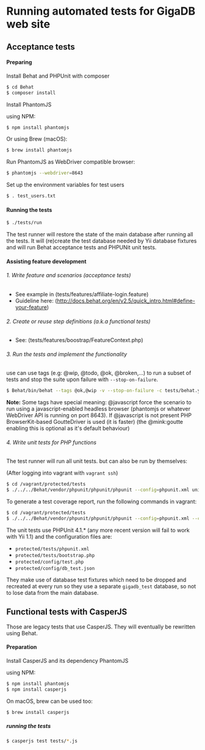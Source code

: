 # Running automated tests for GigaDB web site

## Acceptance tests

#### Preparing

Install Behat and PHPUnit with composer

```bash
$ cd Behat
$ composer install
```

Install PhantomJS

using NPM:
```bash
$ npm install phantomjs
```

Or using Brew (macOS):

```bash
$ brew install phantomjs
```

Run PhantomJS as WebDriver compatible browser:

```bash
$ phantomjs --webdriver=8643
```

Set up the environment variables for test users

```bash
$ . test_users.txt
```

#### Running the tests

```bash
$ ./tests/run

```


The test runner will restore the state of the main database after running all the tests.
It will (re)create the test database needed by Yii database fixtures and will run Behat acceptance tests and PHPUNit unit tests.

#### Assisting feature development 

###### 1. Write feature and scenarios (acceptance tests)

* See example in (tests/features/affiliate-login.feature)
* Guideline here:  (http://docs.behat.org/en/v2.5/quick_intro.html#define-your-feature)

###### 2. Create or reuse step definitions (a.k.a functional tests)

* See: (tests/features/boostrap/FeatureContext.php)


###### 3. Run the tests and implement the functionality

use can use tags (e.g: @wip, @todo, @ok, @broken,...) to run a subset of tests and stop the suite upon failure with ``--stop-on-failure``.


```bash
$ Behat/bin/behat --tags @ok,@wip -v --stop-on-failure -c tests/behat.yml

```

**Note:** Some tags have special meaning: @javascript force the scenario to run using a javascript-enabled headless browser (phantomjs or whatever WebDriver API is running on port 8643). If @javascript is not present PHP BrowserKit-based GoutteDriver is used (it is faster) (the @mink:goutte enabling this is optional as it's default behaviour)

###### 4. Write unit tests for PHP functions

The test runner will run all unit tests. but can also be run by themselves:

(After logging into vagrant with ``vagrant ssh``)

```bash
$ cd /vagrant/protected/tests
$ ./../../Behat/vendor/phpunit/phpunit/phpunit --config=phpunit.xml unit

```

To generate a test coverage report, run the following commands in vagrant:

```bash
$ cd /vagrant/protected/tests
$ ./../../Behat/vendor/phpunit/phpunit/phpunit --config=phpunit.xml --coverage-html ./report  unit

```

The unit tests use PHPUnit 4.1.* (any more recent version will fail to work with Yii 1.1) and the configuration files are:
* ``protected/tests/phpunit.xml``
* ``protected/tests/bootstrap.php``
* ``protected/config/test.php``
* ``protected/config/db_test.json``

They make use of database test fixtures which need to be dropped and recreated at every run so they use a separate ``gigadb_test`` database, so not to lose data from the main database.


## Functional tests with CasperJS


Those are legacy tests that use CasperJS. They will eventually be rewritten using Behat.

#### Preparation

Install CasperJS and its dependency PhantomJS

using NPM:

```bash
$ npm install phantomjs
$ npm install casperjs
```

On macOS, brew can be used too:

```bash
$ brew install casperjs
```

##### running the tests

```bash
$ casperjs test tests/*.js
```


